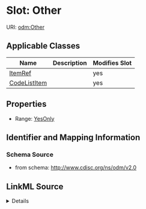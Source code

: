 # Slot: Other

URI: [odm:Other](http://www.cdisc.org/ns/odm/v2.0/Other)



<!-- no inheritance hierarchy -->




## Applicable Classes

| Name | Description | Modifies Slot |
| --- | --- | --- |
[ItemRef](ItemRef.md) |  |  yes  |
[CodeListItem](CodeListItem.md) |  |  yes  |







## Properties

* Range: [YesOnly](YesOnly.md)





## Identifier and Mapping Information







### Schema Source


* from schema: http://www.cdisc.org/ns/odm/v2.0




## LinkML Source

<details>
```yaml
name: Other
from_schema: http://www.cdisc.org/ns/odm/v2.0
rank: 1000
alias: Other
domain_of:
- ItemRef
- CodeListItem
range: YesOnly

```
</details>